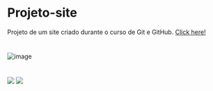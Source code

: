 # Projeto-site
 Projeto de um site criado durante o curso de Git e GitHub.
[Click here!](https://patricia-bandeira.github.io/Projeto-site/index.html)
 #
 ![image](https://user-images.githubusercontent.com/92181116/138547414-6c7a4ee4-743f-416c-95e9-43d6512376dd.png)

 #
<a href="https://github.com/Patricia-Bandeira" target="_blank"><img src="https://img.shields.io/badge/GitHub-100000?style=for-the-badge&logo=github&logoColor=white" target="_blank"></a> 
<a href = "mailto:patriciabandeira.2611@gmail.com"><img src="https://img.shields.io/badge/-Gmail-%23333?style=for-the-badge&logo=gmail&logoColor=white" target="_blank"></a>


